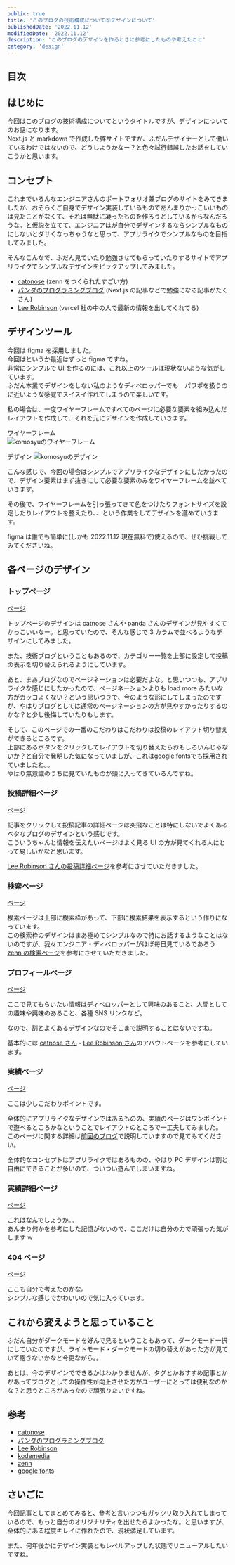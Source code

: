 ```yaml
---
public: true
title: 'このブログの技術構成について⑤デザインについて'
publishedDate: '2022.11.12'
modifiedDate: '2022.11.12'
description: 'このブログのデザインを作るときに参考にしたものや考えたこと'
category: 'design'
---
```


## 目次

## はじめに

今回はこのブログの技術構成についてというタイトルですが、デザインについてのお話になります。  
Next.js と markdown で作成した弊サイトですが、ふだんデザイナーとして働いているわけではないので、どうしようかなー？と色々試行錯誤したお話をしていこうかと思います。

## コンセプト

これまでいろんなエンジニアさんのポートフォリオ兼ブログのサイトをみてきましたが、おそらくご自身でデザイン実装しているものであんまりかっこいいものは見たことがなくて、それは無駄に凝ったものを作ろうとしているからなんだろうな。と仮説を立てて、エンジニアはが自分でデザインするならシンプルなものにしないとダサくなっちゃうなと思って、アプリライクでシンプルなものを目指してみました。

そんなこんなで、ふだん見ていたり勉強させてもらっていたりするサイトでアプリライクでシンプルなデザインをピックアップしてみました。

- [catonose](https://catnose.me/) (zenn をつくられたすごい方)
- [パンダのプログラミングブログ](https://panda-program.com/) (Next.js の記事などで勉強になる記事がたくさん)
- [Lee Robinson](https://leerob.io/) (vercel 社の中の人で最新の情報を出してくれてる)

## デザインツール

今回は figma を採用しました。  
今回はというか最近はずっと figma ですね。  
非常にシンプルで UI を作るのには、これ以上のツールは現状ないような気がしています。  
ふだん本業でデザインをしない私のようなディベロッパーでも　パワポを扱うのに近いような感覚でスイスイ作れてしまうので楽しいです。

私の場合は、一度ワイヤーフレームですべてのページに必要な要素を組み込んだレイアウトを作成して、それを元にデザインを作成していきます。

ワイヤーフレーム  
![komosyuのワイヤーフレーム](/asset/img/post/6_1.jpg)

デザイン
![komosyuのデザイン](/asset/img/post/6_2.jpg)

こんな感じで、今回の場合はシンプルでアプリライクなデザインにしたかったので、デザイン要素はまず抜きにして必要な要素のみをワイヤーフレームを並べていきます。

その後で、ワイヤーフレームを引っ張ってきて色をつけたりフォントサイズを設定したりレイアウトを整えたり、、という作業をしてデザインを進めていきます。

figma は誰でも簡単に(しかも 2022.11.12 現在無料で)使えるので、ぜひ挑戦してみてくださいね。

## 各ページのデザイン

### トップページ

[ページ](/)

トップページのデザインは catnose さんや panda さんのデザインが見やすくてかっこいいなー。と思っていたので、そんな感じで 3 カラムで並べるようなデザインにしてみました。

また、技術ブログということもあるので、カテゴリー一覧を上部に設定して投稿の表示を切り替えられるようにしています。

あと、まあブログなのでページネーションは必要だよな。と思いつつも、アプリライクな感じにしたかったので、ページネーションよりも load more みたいな方がカッコよくない？という思いつきで、今のような形にしてしまったのですが、やはりブログとしては通常のページネーションの方が見やすかったりするのかな？と少し後悔していたりもします。

そして、このページでの一番のこだわりはこだわりは投稿のレイアウト切り替えができるところです。  
上部にあるボタンをクリックしてレイアウトを切り替えたらおもしろいんじゃないか？と自分で発明した気になっていましが、これは[google fonts](https://fonts.google.com/?preview.size=64&preview.layout=row)でも採用されていましたね。。  
やはり無意識のうちに見ていたものが頭に入ってきているんですね。

### 投稿詳細ページ

[ページ](/post/1)

記事をクリックして投稿記事の詳細ページは突飛なことは特にしないでよくあるベタなブログのデザインという感じです。  
こういうちゃんと情報を伝えたいページはよく見る UI の方が見てくれる人にとって易しいかなと思います。

[Lee Robinson さんの投稿詳細ページ](https://leerob.io/blog/style-guides-component-libraries-design-systems)を参考にさせていただきました。

### 検索ページ

[ページ](/search)

検索ページは上部に検索枠があって、下部に検索結果を表示するという作りになっています。  
この検索枠のデザインはまあ極めてシンプルなので特にお話するようなことはないのですが、我々エンジニア・ディベロッパーがほぼ毎日見ているであろう[zenn の検索ページ](https://zenn.dev/search)を参考にさせていただきました。

### プロフィールページ

[ページ](/about)

ここで見てもらいたい情報はディベロッパーとして興味のあること、人間としての趣味や興味のあること、各種 SNS リンクなど。

なので、割とよくあるデザインなのでそこまで説明することはないですね。

基本的には [catnose さん](https://catnose.me/about)・[Lee Robinson さん](https://leerob.io/about)のアバウトページを参考にしています。

### 実績ページ　　

[ページ](/works)

ここは少しこだわりポイントです。

全体的にアプリライクなデザインではあるものの、実績のページはワンポイントで遊べるところかなということでレイアウトのところで一工夫してみました。  
このページに関する詳細は[前回のブログ](/posts/5)で説明していますので見てみてください。

全体的なコンセプトはアプリライクではあるものの、やはり PC デザインは割と自由にできることが多いので、ついつい遊んでしまいますね。

### 実績詳細ページ

[ページ](/komosyu)

これはなんでしょうか。。  
あんまり何かを参考にした記憶がないので、ここだけは自分の力で頑張った気がします w

### 404 ページ

[ページ](/404)

ここも自分で考えたのかな。  
シンプルな感じでかわいいので気に入っています。

## これから変えようと思っていること

ふだん自分がダークモードを好んで見るということもあって、ダークモード一択にしていたのですが、ライトモード・ダークモードの切り替えがあった方が見ていて飽きないかなと今更ながら。。

あとは、今のデザインでできるかはわかりませんが、タグとかおすすめ記事とかがあってブログとしての操作性が向上させた方がユーザーにとっては便利なのかな？と思うところがあったので頑張りたいですね。

## 参考

- [catonose](https://catnose.me/)
- [パンダのプログラミングブログ](https://panda-program.com/)
- [Lee Robinson](https://leerob.io/)
- [kodemedia](https://kodemedia.com/work)
- [zenn](https://zenn.dev/search)
- [google fonts](https://fonts.google.com/?preview.size=64&preview.layout=row)

## さいごに

今回記事としてまとめてみると、参考と言いつつもガッツリ取り入れてしまっているので、もっと自分のオリジナリティを出せたらよかったな。と思いますが、全体的にある程度キレイに作れたので、現状満足しています。

また、何年後かにデザイン実装ともレベルアップした状態でリニューアルしたいですね。
